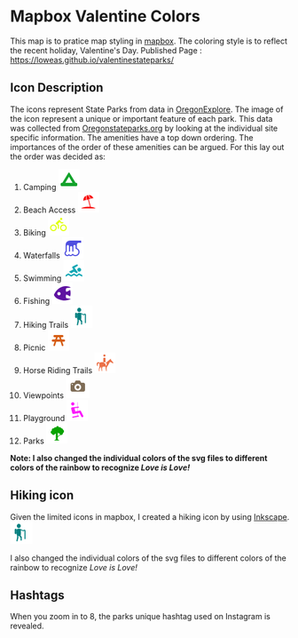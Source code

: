 # Mapbox Valentine Colors

This map is to pratice map styling in [mapbox][]. The coloring style is to reflect the recent holiday, Valentine's Day. Published Page : https://loweas.github.io/valentinestateparks/

## Icon Description
The icons represent State Parks from data in [OregonExplore][]. The image of the icon represent a unique or important feature of each park. This data was collected from [Oregonstateparks.org][] by looking at the individual site specific information. The amenities have a top down ordering. The importances of the order of these amenities can be argued. For this lay out the order was decided as:

1. Camping <img src="/assets/icons/campsite-15.svg">
2. Beach Access <img src="/assets/icons/beach-15.svg">
3. Biking <img src="/assets/icons/bicycle-share-15.svg">
4. Waterfalls <img src="/assets/icons/waterfall-15.svg">
5. Swimming <img src="/assets/icons/swimming-15.svg">
6. Fishing <img src="/assets/icons/aquarium-15.svg">
7. Hiking Trails <img src="/assets/image/hiking.svg">
8. Picnic <img src="/assets/icons/picnic-site-15.svg">
9. Horse Riding Trails  <img src="/assets/icons/horse-riding-15.svg">
10. Viewpoints <img src="/assets/icons/attraction-15.svg">
11. Playground <img src="/assets/icons/playground-15.svg">
12. Parks <img src="/assets/icons/park-15.svg">

__Note: I also changed the individual colors of the svg files to different colors of the rainbow to recognize *Love is Love!*__


## Hiking icon
Given the limited icons in mapbox, I created a hiking icon by using [Inkscape][]. <img src="/assets/image/hiking.svg">

I also changed the individual colors of the svg files to different colors of the rainbow to recognize *Love is Love!*




## Hashtags
When you zoom in to 8, the parks unique hashtag used on Instagram is revealed.

[OregonExplore]: https://oregonexplorer.info/
[Inkscape]: https://inkscape.org/
[mapbox]: https://www.mapbox.com/
[Oregonstateparks.org]: https://oregonstateparks.org/index.cfm?do=visit.dsp_find
